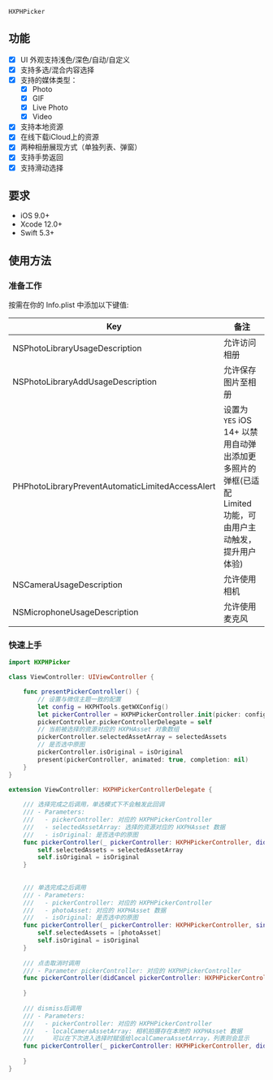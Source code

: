 `HXPHPicker` 

## <a id="功能"></a> 功能

- [x] UI 外观支持浅色/深色/自动/自定义
- [x] 支持多选/混合内容选择
- [x] 支持的媒体类型：
    - [x] Photo
    - [x] GIF
    - [x] Live Photo
    - [x] Video
- [x] 支持本地资源
- [x] 在线下载iCloud上的资源
- [x] 两种相册展现方式（单独列表、弹窗）
- [x] 支持手势返回
- [x] 支持滑动选择

## <a id="要求"></a> 要求

- iOS 9.0+
- Xcode 12.0+
- Swift 5.3+

## 使用方法

### 准备工作

按需在你的 Info.plist 中添加以下键值:

| Key | 备注 |
| ----- | ---- |
| NSPhotoLibraryUsageDescription | 允许访问相册 |
| NSPhotoLibraryAddUsageDescription | 允许保存图片至相册 |
| PHPhotoLibraryPreventAutomaticLimitedAccessAlert | 设置为 `YES` iOS 14+ 以禁用自动弹出添加更多照片的弹框(已适配 Limited 功能，可由用户主动触发，提升用户体验)|
| NSCameraUsageDescription | 允许使用相机 |
| NSMicrophoneUsageDescription | 允许使用麦克风 |

### 快速上手
```swift
import HXPHPicker

class ViewController: UIViewController {

    func presentPickerController() {
        // 设置与微信主题一致的配置
        let config = HXPHTools.getWXConfig()
        let pickerController = HXPHPickerController.init(picker: config)
        pickerController.pickerControllerDelegate = self
        // 当前被选择的资源对应的 HXPHAsset 对象数组
        pickerController.selectedAssetArray = selectedAssets 
        // 是否选中原图
        pickerController.isOriginal = isOriginal
        present(pickerController, animated: true, completion: nil)
    }
}

extension ViewController: HXPHPickerControllerDelegate {
    
    /// 选择完成之后调用，单选模式下不会触发此回调
    /// - Parameters:
    ///   - pickerController: 对应的 HXPHPickerController
    ///   - selectedAssetArray: 选择的资源对应的 HXPHAsset 数据
    ///   - isOriginal: 是否选中的原图
    func pickerController(_ pickerController: HXPHPickerController, didFinishSelection selectedAssetArray: [HXPHAsset], _ isOriginal: Bool) {
        self.selectedAssets = selectedAssetArray
        self.isOriginal = isOriginal
    }
    
    
    /// 单选完成之后调用
    /// - Parameters:
    ///   - pickerController: 对应的 HXPHPickerController
    ///   - photoAsset: 对应的 HXPHAsset 数据
    ///   - isOriginal: 是否选中的原图
    func pickerController(_ pickerController: HXPHPickerController, singleFinishSelection photoAsset:HXPHAsset, _ isOriginal: Bool) {
        self.selectedAssets = [photoAsset]
        self.isOriginal = isOriginal
    }
    
    /// 点击取消时调用
    /// - Parameter pickerController: 对应的 HXPHPickerController
    func pickerController(didCancel pickerController: HXPHPickerController) {
        
    }
    
    /// dismiss后调用
    /// - Parameters:
    ///   - pickerController: 对应的 HXPHPickerController
    ///   - localCameraAssetArray: 相机拍摄存在本地的 HXPHAsset 数据
    ///     可以在下次进入选择时赋值给localCameraAssetArray，列表则会显示
    func pickerController(_ pickerController: HXPHPickerController, didDismissComplete localCameraAssetArray: [HXPHAsset]) {
        
    }
}
```
